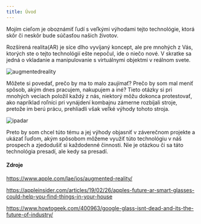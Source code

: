 ```yaml
---
title: Úvod
---
```


Mojím cieľom je oboznámiť ľudí s veľkými výhodami tejto technológie, ktorá skôr či neskôr bude súčasťou našich životov.

Rozšírená realita(AR) je síce dlho vyvíjaný koncept, ale pre mnohých z Vás, ktorých ste o tejto technológií ešte nepočul, ide o niečo nové. V skratke sa jedná o vkladanie a manipulovanie s virtuálnymi objektmi v reálnom svete.

<img src="https://is.muni.cz/auth/de/455884/ios12_iphonexs-ar-lego-09172018-5bbb45a346e0fb00263c3165.jpg" alt="augmentedreality">

Môžete si povedať, prečo by ma to malo zaujímať? Prečo by som mal meniť spôsob, akým dnes pracujem, nakupujem a iné? Tieto otázky si pri mnohých veciach položil každý z nás, niektorý môžu dokonca protestovať, ako napríklad roľníci pri vynájdení kombajnu zámerne rozbíjali stroje, pretože im berú prácu, prehliadli však veľké výhody tohoto stroja.

<img src="https://is.muni.cz/auth/de/455884/643x0w.jpg" alt="ipadar">

Preto by som chcel túto tému a jej výhody objasniť v záverečnom projekte a ukázať ľuďom, akým spôsobom môžeme využiť túto technológiu v náš prospech a zjedodušiť si každodenné činnosti. Nie je otázkou či sa táto technológia presadí, ale kedy sa presadí.


#### Zdroje

https://www.apple.com/lae/ios/augmented-reality/

https://appleinsider.com/articles/19/02/26/apples-future-ar-smart-glasses-could-help-you-find-things-in-your-house

https://www.howtogeek.com/400963/google-glass-isnt-dead-and-its-the-future-of-industry/




